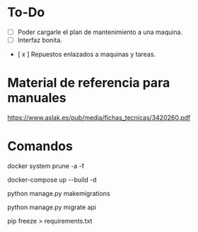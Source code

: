 # To-Do

- [ ] Poder cargarle el plan de mantenimiento a una maquina.
- [ ] Interfaz bonita.
- [ x ] Repuestos enlazados a maquinas y tareas.

# Material de referencia para manuales

https://www.aslak.es/pub/media/fichas_tecnicas/3420260.pdf

# Comandos

docker system prune -a -f

docker-compose up --build -d

python manage.py makemigrations

python manage.py migrate api

pip freeze > requirements.txt
